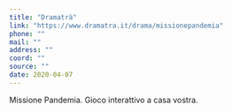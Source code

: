 ```yaml
---
title: "Dramatrà"
link: "https://www.dramatra.it/drama/missionepandemia"
phone: ""
mail: ""
address: ""
coord: ""
source: ""
date: 2020-04-07
---
```


Missione Pandemia. Gioco interattivo a casa vostra.
